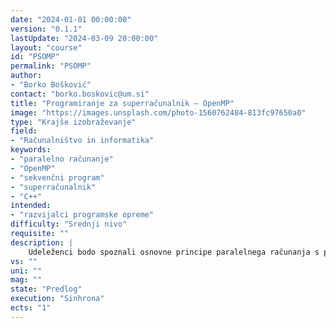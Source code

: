 ```yaml
---
date: "2024-01-01 00:00:00" 
version: "0.1.1"
lastUpdate: "2024-03-09 20:00:00"
layout: "course"
id: "PSOMP"
permalink: "PSOMP"
author:
- "Borko Bošković"
contact: "borko.boskovic@um.si"
title: "Programiranje za superračunalnik – OpenMP"
image: "https://images.unsplash.com/photo-1560762484-813fc97650a0"
type: "Krajše izobraževanje"
field:
- "Računalništvo in informatika"
keywords:
- "paralelno računanje"
- "OpenMP"
- "sekvenčni program"
- "superračunalnik"
- "C++"
intended:
- "razvijalci programske opreme"
difficulty: "Srednji nivo"
requisite: ""
description: |
    Udeleženci bodo spoznali osnovne principe paralelnega računanja s pomočjo programskega ogrodja OpenMP v programskem jeziku C++. Predstavljeni bodo vidiki sočasnosti, delovanje večjedrnih računalnikov, koncept deljenega pomnilnika, kritične sekcije, atomarne operacije itd. S pomočjo ogrodja OpenMP bo prikazan način paralelizacije sekvenčnega programa. Udeleženci bodo sekvenčni program paralelizirali tako, da ga bodo dopolnili s pomočjo paradigm OpenMP.
vs: ""
uni: ""
mag: ""
state: "Predlog"
execution: "Sinhrona"
ects: "1"
---
```

